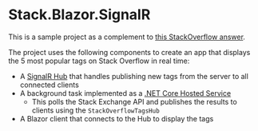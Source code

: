 # Stack.Blazor.SignalR

This is a sample project as a complement to [this StackOverflow answer](https://stackoverflow.com/a/64990693/5803406).

The project uses the following components to create an app that displays the 5 most popular tags on Stack Overflow in real time:
- A [SignalR Hub](https://docs.microsoft.com/en-us/aspnet/core/signalr/hubs?view=aspnetcore-5.0) that handles publishing new tags from the server to all connected clients
- A background task implemented as a [.NET Core Hosted Service](https://docs.microsoft.com/en-us/aspnet/core/fundamentals/host/hosted-services?view=aspnetcore-5.0&tabs=visual-studio)
  - This polls the Stack Exchange API and publishes the results to clients using the `StackOverflowTagsHub`
- A Blazor client that connects to the Hub to display the tags
